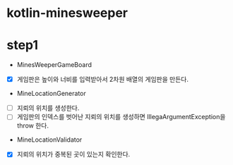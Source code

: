 # kotlin-minesweeper

# step1

* MinesWeeperGameBoard

- [x] 게임판은 높이와 너비를 입력받아서 2차원 배열의 게임판을 만든다. 


* MineLocationGenerator

- [ ] 지뢰의 위치를 생성한다.
- [ ] 게임판의 인덱스를 벗어난 지뢰의 위치를 생성하면 IllegaArgumentException을 throw 한다.

* MineLocationValidator

- [x] 지뢰의 위치가 중복된 곳이 있는지 확인한다.
